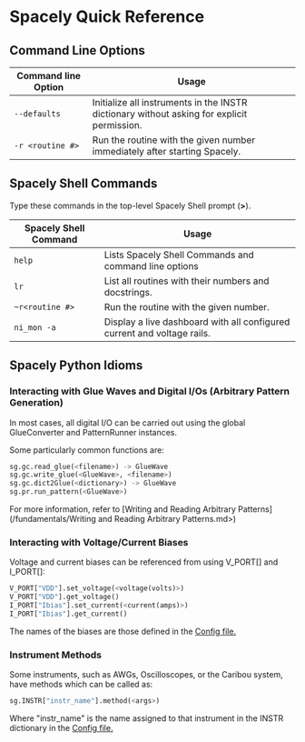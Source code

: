 # Spacely Quick Reference

## Command Line Options 

| Command line Option | Usage |
|---------------------|-------|
| ```--defaults```    | Initialize all instruments in the INSTR dictionary without asking for explicit permission. |
| ```-r <routine #>```| Run the routine with the given number immediately after starting Spacely. |



## Spacely Shell Commands 

Type these commands in the top-level Spacely Shell prompt (**>**).

| Spacely Shell Command | Usage |
|-----------------------|-------|
| ```help```            | Lists Spacely Shell Commands and command line options |
| ```lr```              | List all routines with their numbers and docstrings. |
| ```~r<routine #> ```  | Run the routine with the given number. | 
| ```ni_mon -a ```      | Display a live dashboard with all configured current and voltage rails. |


## Spacely Python Idioms

### Interacting with Glue Waves and Digital I/Os (Arbitrary Pattern Generation)

In most cases, all digital I/O can be carried out using the global GlueConverter and PatternRunner instances. 

Some particularly common functions are:

```python
sg.gc.read_glue(<filename>) -> GlueWave
sg.gc.write_glue(<GlueWave>, <filename>)
sg.gc.dict2Glue(<dictionary>) -> GlueWave
sg.pr.run_pattern(<GlueWave>)
```

For more information, refer to [Writing and Reading Arbitrary Patterns](/fundamentals/Writing and Reading Arbitrary Patterns.md>)

### Interacting with Voltage/Current Biases

Voltage and current biases can be referenced from using V_PORT\[\] and I_PORT\[\]: 

```python
V_PORT["VDD"].set_voltage(<voltage(volts)>)
V_PORT["VDD"].get_voltage()
I_PORT["Ibias"].set_current(<current(amps)>)
I_PORT["Ibias"].get_current()
```

The names of the biases are those defined in the [Config file.](</fundamentals/Writing an ASIC Config File.md>)

### Instrument Methods

Some instruments, such as AWGs, Oscilloscopes, or the Caribou system, have methods which can be called as:

```python
sg.INSTR["instr_name"].method(<args>)
```
Where "instr_name" is the name assigned to that instrument in the INSTR dictionary in the [Config file.](</fundamentals/Writing an ASIC Config File.md>)